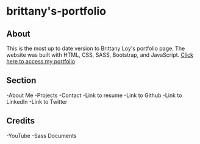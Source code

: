 # brittany's-portfolio

## About
This is the most up to date version to Brittany Loy's portfolio page. The website was built with HTML, CSS, SASS, Bootstrap, and JavaScript.
[Click here to access my portfolio](https://britt-hub.github.io/brittanys-portfolio/)

## Section

-About Me
-Projects
-Contact
-Link to resume
-Link to Github
-Link to LinkedIn
-Link to Twitter


## Credits

-YouTube
-Sass Documents
